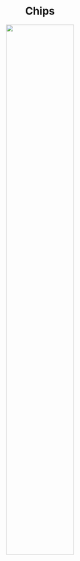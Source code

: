 <h1 align="center"> Chips </h1>
  
<p align="center">
  <img src="https://github.com/nrennie/tidytuesday/blob/main/2022/2022-08-23/20220823.png?raw=true" width="60%">
</p>